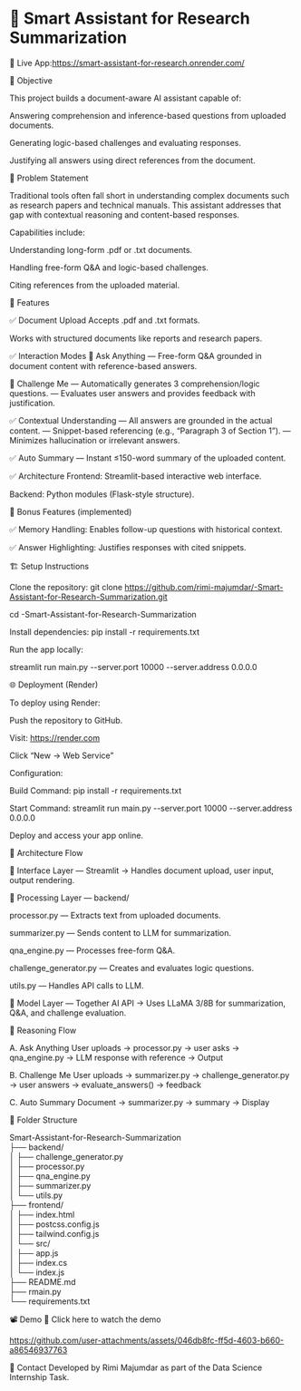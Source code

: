 # 🧠 Smart Assistant for Research Summarization



🔗 Live App:https://smart-assistant-for-research.onrender.com/


📌 Objective


This project builds a document-aware AI assistant capable of:

Answering comprehension and inference-based questions from uploaded documents.

Generating logic-based challenges and evaluating responses.

Justifying all answers using direct references from the document.

🧩 Problem Statement


Traditional tools often fall short in understanding complex documents such as research papers and technical manuals. This assistant addresses that gap with contextual reasoning and content-based responses.

Capabilities include:

Understanding long-form .pdf or .txt documents.

Handling free-form Q&A and logic-based challenges.

Citing references from the uploaded material.

🚀 Features


✅ Document Upload
Accepts .pdf and .txt formats.

Works with structured documents like reports and research papers.

✅ Interaction Modes
🔹 Ask Anything
— Free-form Q&A grounded in document content with reference-based answers.

🔹 Challenge Me
— Automatically generates 3 comprehension/logic questions.
— Evaluates user answers and provides feedback with justification.



✅ Contextual Understanding
— All answers are grounded in the actual content.
— Snippet-based referencing (e.g., “Paragraph 3 of Section 1”).
— Minimizes hallucination or irrelevant answers.



✅ Auto Summary
— Instant ≤150-word summary of the uploaded content.

✅ Architecture
Frontend: Streamlit-based interactive web interface.

Backend: Python modules (Flask-style structure).



🌟 Bonus Features (implemented)

✅ Memory Handling: Enables follow-up questions with historical context.

✅ Answer Highlighting: Justifies responses with cited snippets.



🏗 Setup Instructions


Clone the repository:
git clone https://github.com/rimi-majumdar/-Smart-Assistant-for-Research-Summarization.git

cd -Smart-Assistant-for-Research-Summarization

Install dependencies:
pip install -r requirements.txt

Run the app locally:

streamlit run main.py --server.port 10000 --server.address 0.0.0.0


🌐 Deployment (Render)

To deploy using Render:

Push the repository to GitHub.

Visit: https://render.com

Click “New → Web Service”

Configuration:

Build Command:
pip install -r requirements.txt

Start Command:
streamlit run main.py --server.port 10000 --server.address 0.0.0.0

Deploy and access your app online.


🧠 Architecture Flow

📌 Interface Layer — Streamlit
→ Handles document upload, user input, output rendering.

📌 Processing Layer — backend/

processor.py — Extracts text from uploaded documents.

summarizer.py — Sends content to LLM for summarization.

qna_engine.py — Processes free-form Q&A.

challenge_generator.py — Creates and evaluates logic questions.

utils.py — Handles API calls to LLM.

📌 Model Layer — Together AI API
→ Uses LLaMA 3/8B for summarization, Q&A, and challenge evaluation.


🎯 Reasoning Flow

A. Ask Anything
User uploads → processor.py → user asks → qna_engine.py → LLM response with reference → Output

B. Challenge Me
User uploads → summarizer.py → challenge_generator.py → user answers → evaluate_answers() → feedback

C. Auto Summary
Document → summarizer.py → summary → Display



📂 Folder Structure

Smart-Assistant-for-Research-Summarization\
├── backend/ \
│   ├── challenge_generator.py\
│   ├── processor.py\
│   ├── qna_engine.py\
│   ├── summarizer.py\
│   └── utils.py\
├── frontend/\
│   ├── index.html\
│   ├── postcss.config.js\
│   ├── tailwind.config.js\
│   └── src/\
│       ├── app.js\
│       ├── index.cs\
│       └── index.js\
├── README.md\
├── rmain.py \
└── requirements.txt



📽 Demo
🎥 Click here to watch the demo




https://github.com/user-attachments/assets/046db8fc-ff5d-4603-b660-a86546937763



🧾 Contact
Developed by Rimi Majumdar as part of the Data Science Internship Task.
